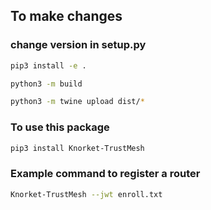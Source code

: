 ## To make changes 

### change version in setup.py 

```sh
pip3 install -e . 
```

```sh
python3 -m build 
```

```sh
python3 -m twine upload dist/* 
```

### To use this package 

```sh
pip3 install Knorket-TrustMesh
```

### Example command to register a router

```sh
Knorket-TrustMesh --jwt enroll.txt 
```